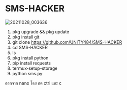 #    SMS-HACKER
![20211028_003636](https://user-images.githubusercontent.com/74477764/139530137-4914465b-c773-4200-8a3f-b7234a600979.jpg)

1. pkg upgrade && pkg update
2. pkg install git
3. git clone https://github.com/UNITY484/SMS-HACKER
4. cd SMS-HACKER
5. ls
6. pkg install python
7. pip install requests
9. termux-setup-storage
10. python sms.py

ออกจาก nano โดย กด ctrl และ c
